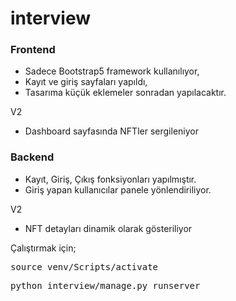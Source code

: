 # interview

### Frontend
* Sadece Bootstrap5 framework kullanılıyor,
* Kayıt ve giriş sayfaları yapıldı,
* Tasarıma küçük eklemeler sonradan yapılacaktır.

V2
* Dashboard sayfasında NFTler sergileniyor

### Backend
* Kayıt, Giriş, Çıkış fonksiyonları yapılmıştır.
* Giriş yapan kullanıcılar panele yönlendiriliyor.

V2
* NFT detayları dinamik olarak gösteriliyor

Çalıştırmak için;
<pre>source venv/Scripts/activate</pre>

<pre>python interview/manage.py runserver</pre>
